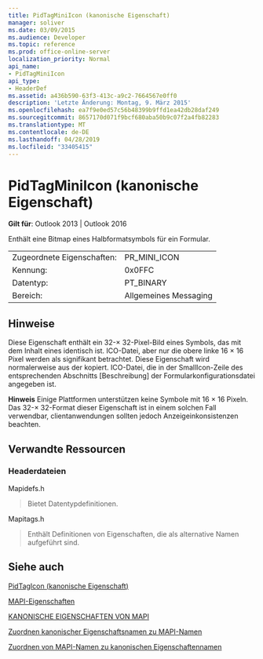```yaml
---
title: PidTagMiniIcon (kanonische Eigenschaft)
manager: soliver
ms.date: 03/09/2015
ms.audience: Developer
ms.topic: reference
ms.prod: office-online-server
localization_priority: Normal
api_name:
- PidTagMiniIcon
api_type:
- HeaderDef
ms.assetid: a436b590-63f3-413c-a9c2-7664567e0ff0
description: 'Letzte Änderung: Montag, 9. März 2015'
ms.openlocfilehash: ea7f9e0ed57c56b48399b9ffd1ea42db28daf249
ms.sourcegitcommit: 8657170d071f9bcf680aba50b9c07f2a4fb82283
ms.translationtype: MT
ms.contentlocale: de-DE
ms.lasthandoff: 04/28/2019
ms.locfileid: "33405415"
---
```

# <a name="pidtagminiicon-canonical-property"></a>PidTagMiniIcon (kanonische Eigenschaft)

  
  
**Gilt für**: Outlook 2013 | Outlook 2016 
  
Enthält eine Bitmap eines Halbformatsymbols für ein Formular.
  
|||
|:-----|:-----|
|Zugeordnete Eigenschaften:  <br/> |PR_MINI_ICON  <br/> |
|Kennung:  <br/> |0x0FFC  <br/> |
|Datentyp:  <br/> |PT_BINARY  <br/> |
|Bereich:  <br/> |Allgemeines Messaging  <br/> |
   
## <a name="remarks"></a>Hinweise

Diese Eigenschaft enthält ein 32-× 32-Pixel-Bild eines Symbols, das mit dem Inhalt eines identisch ist. ICO-Datei, aber nur die obere linke 16 × 16 Pixel werden als signifikant betrachtet. Diese Eigenschaft wird normalerweise aus der kopiert. ICO-Datei, die in der SmallIcon-Zeile des entsprechenden Abschnitts [Beschreibung] der Formularkonfigurationsdatei angegeben ist.
  
 **Hinweis** Einige Plattformen unterstützen keine Symbole mit 16 × 16 Pixeln. Das 32-× 32-Format dieser Eigenschaft ist in einem solchen Fall verwendbar, clientanwendungen sollten jedoch Anzeigeinkonsistenzen beachten. 
  
## <a name="related-resources"></a>Verwandte Ressourcen

### <a name="header-files"></a>Headerdateien

Mapidefs.h
  
> Bietet Datentypdefinitionen.
    
Mapitags.h
  
> Enthält Definitionen von Eigenschaften, die als alternative Namen aufgeführt sind.
    
## <a name="see-also"></a>Siehe auch



[PidTagIcon (kanonische Eigenschaft)](pidtagicon-canonical-property.md)


[MAPI-Eigenschaften](mapi-properties.md)
  
[KANONISCHE EIGENSCHAFTEN VON MAPI](mapi-canonical-properties.md)
  
[Zuordnen kanonischer Eigenschaftsnamen zu MAPI-Namen](mapping-canonical-property-names-to-mapi-names.md)
  
[Zuordnen von MAPI-Namen zu kanonischen Eigenschaftennamen](mapping-mapi-names-to-canonical-property-names.md)

